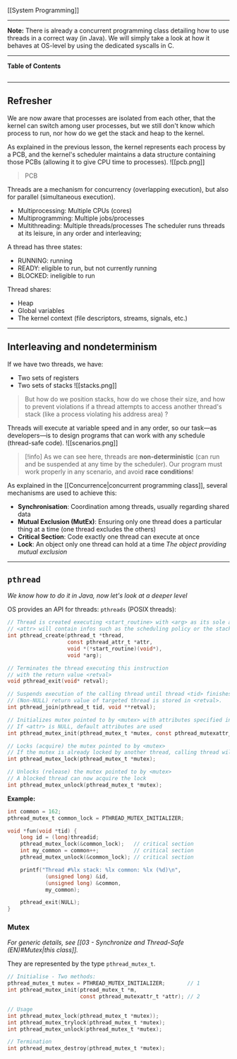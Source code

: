 [[System Programming]]
****
**Note:** There is already a concurrent programming class detailing how to use threads in a correct way (in Java). We will simply take a look at how it behaves at OS-level by using the dedicated syscalls in C.
****
**Table of Contents**
```table-of-contents
```

****
## Refresher

We are now aware that processes are isolated from each other, that the kernel can switch among user processes, but we still don't know which process to run, nor how do we get the stack and heap to the kernel.

As explained in the previous lesson, the kernel represents each process by a PCB, and the kernel's scheduler maintains a data structure containing those PCBs (allowing it to give CPU time to processes). 
![[pcb.png]]
> PCB

Threads are a mechanism for concurrency (overlapping execution), but also for parallel (simultaneous execution).
- Multiprocessing: Multiple CPUs (cores)
- Multiprogramming: Multiple jobs/processes
- Multithreading: Multiple threads/processes
The scheduler runs threads at its leisure, in any order and interleaving;

A thread has three states:
- RUNNING: running
- READY: eligible to run, but not currently running
- BLOCKED: ineligible to run

Thread shares:
- Heap
- Global variables
- The kernel context (file descriptors, streams, signals, etc.)


****
## Interleaving and nondeterminism

If we have two threads, we have:
- Two sets of registers
- Two sets of stacks
![[stacks.png]]
> But how do we position stacks, how do we chose their size, and how to prevent violations if a thread attempts to access another thread's stack (like a process violating his address area) ?

Threads will execute at variable speed and in any order, so our task—as developers—is to design programs that can work with any schedule (thread-safe code).
![[scenarios.png]]
> [!info]
> As we can see here, threads are **non-deterministic** (can run and be suspended at any time by the scheduler).
> Our program must work properly in any scenario, and avoid **race conditions**!

As explained in the [[Concurrence|concurrent programming class]], several mechanisms are used to achieve this:
- **Synchronisation**: Coordination among threads, usually regarding shared data
- **Mutual Exclusion (MutEx)**: Ensuring only one thread does a particular thing at a time (one thread excludes the others)
- **Critical Section**: Code exactly one thread can execute at once
- **Lock**: An object only one thread can hold at a time
	*The object providing mutual exclusion*


****
## `pthread`
*We know how to do it in Java, now let's look at a deeper level*

OS provides an API for threads: `pthreads` (POSIX threads):
```c
// Thread is created executing <start_routine> with <arg> as its sole argument.
// <attr> will contain infos such as the scheduling policy or the stack size
int pthread_create(pthread_t *thread, 
				   const pthread_attr_t *attr, 
				   void *(*start_routine)(void*), 
				   void *arg);

// Terminates the thread executing this instruction 
// with the return value <retval>
void pthread_exit(void* retval);

// Suspends execution of the calling thread until thread <tid> finishes.
// (Non-NULL) return value of targeted thread is stored in <retval>.
int pthread_join(pthread_t tid, void **retval);

// Initializes mutex pointed to by <mutex> with attributes specified in <attr>
// If <attr> is NULL, default attributes are used
int pthread_mutex_init(pthread_mutex_t *mutex, const pthread_mutexattr_t *attr);

// Locks (acquire) the mutex pointed to by <mutex>
// If the mutex is already locked by another thread, calling thread will block
int pthread_mutex_lock(pthread_mutex_t *mutex);

// Unlocks (release) the mutex pointed to by <mutex>
// A blocked thread can now acquire the lock
int pthread_mutex_unlock(pthread_mutex_t *mutex);
```

**Example:**
```c
int common = 162;
pthread_mutex_t common_lock = PTHREAD_MUTEX_INITIALIZER;

void *fun(void *tid) {
	long id = (long)threadid;
	pthread_mutex_lock(&common_lock);   // critical section
	int my_common = common++;           // critical section
	pthread_mutex_unlock(&common_lock); // critical section

	printf("Thread #%lx stack: %lx common: %lx (%d)\n",
			(unsigned long) &id,
			(unsigned long) &common,
			my_common);

	pthread_exit(NULL);
}
```


### Mutex
*For generic details, see [[03 - Synchronize and Thread-Safe (EN)#Mutex|this class]].*

They are represented by the type `pthread_mutex_t`.
```c
// Initialise - Two methods:
pthread_mutex_t mutex = PTHREAD_MUTEX_INITIALIZER;       // 1
int pthread_mutex_init(ptread_mutex_t *m, 
					   const pthread_mutexattr_t *attr); // 2

// Usage
int pthread_mutex_lock(pthread_mutex_t *mutex));
int pthread_mutex_trylock(pthread_mutex_t *mutex);
int pthread_mutex_unlock(pthread_mutex_t *mutex);

// Termination
int pthread_mutex_destroy(pthread_mutex_t *mutex);
```
